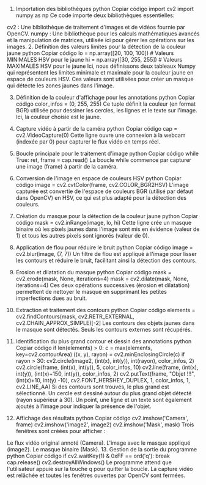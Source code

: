 1. Importation des bibliothèques
python
Copiar código
import cv2
import numpy as np
Ce code importe deux bibliothèques essentielles:

cv2 : Une bibliothèque de traitement d'images et de vidéos fournie par OpenCV.
numpy : Une bibliothèque pour les calculs mathématiques avancés et la manipulation de matrices, utilisée ici pour gérer les opérations sur les images.
2. Définition des valeurs limites pour la détection de la couleur jaune
python
Copiar código
lo = np.array([20, 100, 100])    # Valeurs MINIMALES HSV pour le jaune
hi = np.array([30, 255, 255])    # Valeurs MAXIMALES HSV pour le jaune
Ici, nous définissons deux tableaux Numpy qui représentent les limites minimale et maximale pour la couleur jaune en espace de couleurs HSV. Ces valeurs sont utilisées pour créer un masque qui détecte les zones jaunes dans l'image.

3. Définition de la couleur d'affichage pour les annotations
python
Copiar código
color_infos = (0, 255, 255)
Ce tuple définit la couleur (en format BGR) utilisée pour dessiner les cercles, les lignes et le texte sur l'image. Ici, la couleur choisie est le jaune.

4. Capture vidéo à partir de la caméra
python
Copiar código
cap = cv2.VideoCapture(0)
Cette ligne ouvre une connexion à la webcam (indexée par 0) pour capturer le flux vidéo en temps réel.

5. Boucle principale pour le traitement d'image
python
Copiar código
while True:
    ret, frame = cap.read()
La boucle while commence par capturer une image (frame) à partir de la caméra.

6. Conversion de l'image en espace de couleurs HSV
python
Copiar código
image = cv2.cvtColor(frame, cv2.COLOR_BGR2HSV)
L'image capturée est convertie de l'espace de couleurs BGR (utilisé par défaut dans OpenCV) en HSV, ce qui est plus adapté pour la détection des couleurs.

7. Création du masque pour la détection de la couleur jaune
python
Copiar código
mask = cv2.inRange(image, lo, hi)
Cette ligne crée un masque binaire où les pixels jaunes dans l'image sont mis en évidence (valeur de 1) et tous les autres pixels sont ignorés (valeur de 0).

8. Application de flou pour réduire le bruit
python
Copiar código
image = cv2.blur(image, (7, 7))
Un filtre de flou est appliqué à l'image pour lisser les contours et réduire le bruit, facilitant ainsi la détection des contours.

9. Érosion et dilatation du masque
python
Copiar código
mask = cv2.erode(mask, None, iterations=4)
mask = cv2.dilate(mask, None, iterations=4)
Ces deux opérations successives (érosion et dilatation) permettent de nettoyer le masque en supprimant les petites imperfections dues au bruit.

10. Extraction et traitement des contours
python
Copiar código
elements = cv2.findContours(mask, cv2.RETR_EXTERNAL, cv2.CHAIN_APPROX_SIMPLE)[-2]
Les contours des objets jaunes dans le masque sont détectés. Seuls les contours externes sont récupérés.

11. Identification du plus grand contour et dessin des annotations
python
Copiar código
if len(elements) > 0:
    c = max(elements, key=cv2.contourArea)
    ((x, y), rayon) = cv2.minEnclosingCircle(c)
    if rayon > 30:
        cv2.circle(image2, (int(x), int(y)), int(rayon), color_infos, 2)
        cv2.circle(frame, (int(x), int(y)), 5, color_infos, 10)
        cv2.line(frame, (int(x), int(y)), (int(x)+150, int(y)), color_infos, 2)
        cv2.putText(frame, "Objet !!!", (int(x)+10, int(y) -10), cv2.FONT_HERSHEY_DUPLEX, 1, color_infos, 1, cv2.LINE_AA)
Si des contours sont trouvés, le plus grand est sélectionné.
Un cercle est dessiné autour du plus grand objet détecté (rayon supérieur à 30).
Un point, une ligne et un texte sont également ajoutés à l'image pour indiquer la présence de l'objet.
12. Affichage des résultats
python
Copiar código
cv2.imshow('Camera', frame)
cv2.imshow('image2', image2)
cv2.imshow('Mask', mask)
Trois fenêtres sont créées pour afficher :

Le flux vidéo original annoté (Camera).
L'image avec le masque appliqué (image2).
Le masque binaire (Mask).
13. Gestion de la sortie du programme
python
Copiar código
if cv2.waitKey(1) & 0xFF == ord('q'):
    break
cap.release()
cv2.destroyAllWindows()
Le programme attend que l'utilisateur appuie sur la touche q pour quitter la boucle.
La capture vidéo est relâchée et toutes les fenêtres ouvertes par OpenCV sont fermées.
